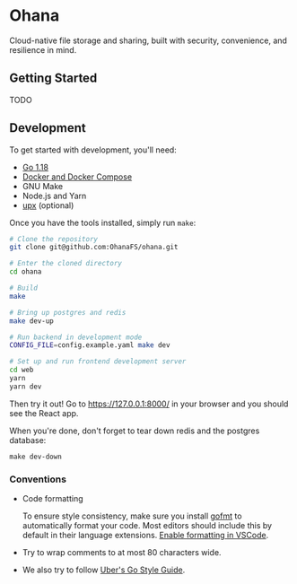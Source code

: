 # Ohana

Cloud-native file storage and sharing, built with security, convenience, and
resilience in mind.

## Getting Started

TODO

## Development

To get started with development, you'll need:

- [Go 1.18](https://go.dev/)
- [Docker and Docker Compose](https://www.docker.com/)
- GNU Make
- Node.js and Yarn
- [upx](https://github.com/upx/upx) (optional)

Once you have the tools installed, simply run `make`:

```bash
# Clone the repository
git clone git@github.com:OhanaFS/ohana.git

# Enter the cloned directory
cd ohana

# Build
make

# Bring up postgres and redis
make dev-up

# Run backend in development mode
CONFIG_FILE=config.example.yaml make dev

# Set up and run frontend development server
cd web
yarn
yarn dev
```

Then try it out! Go to https://127.0.0.1:8000/ in your browser and you should
see the React app.

When you're done, don't forget to tear down redis and the postgres database:

```
make dev-down
```

### Conventions

- Code formatting

  To ensure style consistency, make sure you install
  [gofmt](https://pkg.go.dev/cmd/gofmt) to automatically format your code. Most
  editors should include this by default in their language extensions.
  [Enable formatting in VSCode](https://code.visualstudio.com/docs/languages/go#_formatting).

- Try to wrap comments to at most 80 characters wide.
- We also try to follow
  [Uber's Go Style Guide](https://github.com/uber-go/guide/blob/master/style.md).
